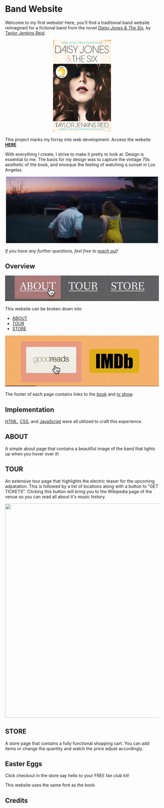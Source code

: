 # Band Website
Welcome to my first website! Here, you’ll find a traditional band website reimagined for a fictional band from the novel [*Daisy Jones & The Six*](https://www.goodreads.com/book/show/40597810-daisy-jones-the-six), by [Taylor Jenkins Reid](https://taylorjenkinsreid.com).

<p align="center">
  <img src="./images/book.jpeg" width="190" height="300"/>
</p>

This project marks my forray into web development. Access the website [**HERE**](https://vvhawk.github.io/band-website/index.html)

With everything I create, I strive to make it pretty to look at. Design is essential to me. The basis for my design was to capture the vintage 70s aesthetic of the book, and envoque the feeling of watching a sunset in Los Angelas. 

<p align="center">
  <img src="./extras/los-angeles-sunset.gif" />
</p>

*If you have any further questions, feel free to [reach out](https://github.com/vvhawk)!*

## Overview

<p align="center">
  <img src="./extras/header.gif" />
</p>

This website can be broken down into

- [ABOUT](#about) 
- [TOUR](#tour)
- [STORE](#store)

<p align="center">
  <img src="./extras/footer.gif" />
</p>

The footer of each page contains links to the [book](https://www.goodreads.com/book/show/40597810-daisy-jones-the-six) and [tv show](). 

## Implementation
[HTML](https://en.wikipedia.org/wiki/HTML), [CSS](https://en.wikipedia.org/wiki/CSS), and [JavaScript](https://en.wikipedia.org/wiki/JavaScript) were all utilized to craft this experience.

## ABOUT
A simple about page that contains a beautiful image of the band that lights up when you hover over it!

## TOUR
An extensive tour page that highlights the electric teaser for the upcoming adpatation. This is followed by a list of locations along with a button to "GET TICKETS". Clicking this button will bring you to the Wikipedia page of the venue so you can read all about it's music history. 

<p align="center">
  <img src="./extras/tour.gif" width="700" height="700"/>
</p>

## STORE
A store page that contains a fully functional shopping cart. You can add items or change the quantity and watch the price adjust accordingly. 

## Easter Eggs
Click checkout in the store say hello to your FREE fan club kit!

This website uses the same font as the book
## Credits


